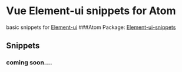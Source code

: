 # Vue Element-ui snippets for Atom
basic snippets for [Element-ui](http://element.eleme.io/#/)
###Atom Package: [Element-ui-snippets](https://atom.io/packages/element-ui-snippets)
## Snippets
### coming soon....
